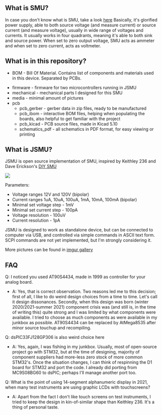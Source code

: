 ## What is SMU?
In case you don't know what is SMU, take a look [here](https://en.wikipedia.org/wiki/Source_measure_unit)
Basically, it's glorified power supply, able to both source voltage (and measure current) or source current (and measure voltage), usually in wide range of voltages and currents. It usually works in four quadrants, meaning it's able to both sink and source power. When set to zero output voltage, SMU acts as ammeter and when set to zero current, acts as voltmeter.

## What is in this repository?
- BOM - Bill Of Material. Contains list of components and materials used in this device. Separated by PCBs.
+ firmware - firmware for two microcontrollers running in JSMU
+ mechanical - mechanical parts I designed for this SMU
+ media - minimal amount of pictures
+ pcb
    + pcb_gerber - gerber data in zip files, ready to be manufactured
    + pcb_ibom - interactive BOM files, helping when populating the boards, also helpful to get familiar with the project
    + pcb_kicad - PCB source files, made in Kicad 5.10
    + schematics_pdf - all schematics in PDF format, for easy viewing or printing

## What is JSMU?
JSMU is open source implementation of SMU, inspired by Keithley 236 and Dave Erickson's [DIY SMU](http://www.djerickson.com/diy_smu/index.html)

![](https://github.com/jaromir-sukuba/J-SMU/blob/master/media/IMG_9784.JPG)

Parameters:
+ Voltage ranges 12V and 120V (bipolar)
+ Current ranges 1uA, 10uA, 100uA, 1mA, 10mA, 100mA (bipolar)
+ Minimal set voltage step - 1mV
+ Minimal set current step - 100pA
+ Voltage resolution - 100uV
+ Current resolution - 1pA

JSMU is designed to work as standalone device, but can be connected to computer via USB, and controlled via simple commands in ASCII text form. SCPI commands are not yet implemented, but I'm strongly considering it.

More pictures can be found in [imgur gallery](https://imgur.com/a/rR8cIFG)

## FAQ
Q: I noticed you used AT90S4434, made in 1999 as controller for your analog board.
- A: Yes, that is correct observation. Two reasons led me to this decision; first of all, I like to do weird design choices from a time to time. Let's call it design dissonances. Secondly, when this design was born (winter 2020/2021-summer 2021) component crisis was (and still is, in the time of writing this) quite strong and I was limited by what components were available. I tried to choose as much components as were available in my junkbox as possible. AT90S4434 can be replaced by AtMega8535 after minor source touchup and recompiling.

Q: dsPIC33FJ128GP306 is also weird choice here
- A: Yes, again, I was fishing in my junkbox. Usually, most of open-source project go with STM32, but at the time of designing, majority of component suppliers had more-less zero stock of more common STM32's. Once the situation changes, I can think of respinning the D1 board for STM32 and port the code. I already did porting from MC9S08BG60 to dsPIC; perhaps I'll manage another port too.

Q: What is the point of using 14-segment alphanumeric display in 2021, when many test instruments are using graphic LCDs with touchscreens?
- A: Apart from the fact I don't like touch screens on test instruments, I tried to keep the design in kin-of-similar shape than Keithley 236. It's a thing of personal taste.
